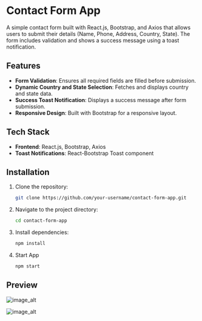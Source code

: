 # Contact Form App

A simple contact form built with React.js, Bootstrap, and Axios that allows users to submit their details (Name, Phone, Address, Country, State). The form includes validation and shows a success message using a toast notification.

## Features

- **Form Validation**: Ensures all required fields are filled before submission.
- **Dynamic Country and State Selection**: Fetches and displays country and state data.
- **Success Toast Notification**: Displays a success message after form submission.
- **Responsive Design**: Built with Bootstrap for a responsive layout.

## Tech Stack

- **Frontend**: React.js, Bootstrap, Axios
- **Toast Notifications**: React-Bootstrap Toast component

## Installation

1. Clone the repository:
   ```bash
   git clone https://github.com/your-username/contact-form-app.git
   
2. Navigate to the project directory:
    ```bash
   cd contact-form-app

4. Install dependencies:
   ```bash
   npm install

5. Start App
   ```bash
   npm start

## Preview
![image_alt](https://github.com/nileshnwani/contact-form-app/blob/66ab105b0eeddbbcdf499f46951dedc2d57d9d7e/image.png)

![image_alt](https://github.com/nileshnwani/contact-form-app/blob/32f77085ca95ee6780f518a09d58c5b84034cf18/image-1.png)

